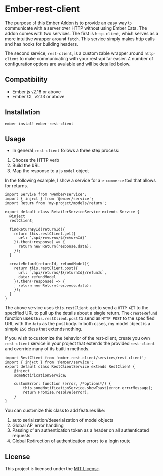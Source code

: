 # Ember-rest-client

The purpose of this Ember Addon is to provide an easy way to communicate with a server over HTTP without using Ember Data. The addon comes with two services. The first is `http-client`, which serves as a more intuitive wrapper around `fetch`. This service simply makes http calls and has hooks for building headers.

The second service, `rest-client`, is a customizable wrapper around `http-client` to make communicating with your rest-api far easier. A number of configuration options are available and will be detailed below.

Compatibility
------------------------------------------------------------------------------

* Ember.js v2.18 or above
* Ember CLI v2.13 or above


Installation
------------------------------------------------------------------------------

```
ember install ember-rest-client
```


Usage
------------------------------------------------------------------------------

- In general, `rest-client` follows a three step process:

1. Choose the HTTP verb
2. Build the URL
3. Map the response to a js `model` object

In the following example, I show a service for a `e-commerce` tool that allows for returns. 

```
import Service from '@ember/service';
import { inject } from '@ember/service';
import Return from 'my-project/models/return';

export default class RetailerServiceService extends Service {
  @inject
  restClient;

  findReturnById(returnId){
    return this.restClient.get({
      url: `/api/returns/${returnId}`
    }).then((response) => {
      return new Return(response.data);
    });
  }
  
  createRefund(returnId, refundModel){
    return this.restClient.post({
      url: `/api/returns/${returnId}/refunds`,
      data: refundModel
    }).then((response) => {
      return new Return(response.data);
    });
  }
}
```

The above service uses `this.restClient.get` to send a `HTTP GET` to the specified URL to pull up the details about a single return. The `createRefund` function uses `this.restClient.post` to send an `HTTP POST` to the specified URL with the `data` as the post body. In both cases, my model object is a simple `ES6` class that extends nothing.

If you wish to customize the behavior of the rest-client, create you own `rest-client` service in your project that extends the provided `rest-client` and override many of its built in methods.

```
import RestClient from 'ember-rest-client/services/rest-client';
import { inject } from '@ember/service';
export default class RestClientService extends RestClient {
	@inject
	someNotificationService;
	
	customError: function (error, /*options*/) {
		this.someNotificationService.showToast(error.errorMessage);
		return Promise.resolve(error);
	}
}
```

You can customize this class to add features like:

1. auto serialization/deserialization of model objects
2. Global API error handling
3. Passing of an authentication token as a header on all authenticated requests
4. Global Redirection of authentication errors to a login route

License
------------------------------------------------------------------------------

This project is licensed under the [MIT License](LICENSE.md).
